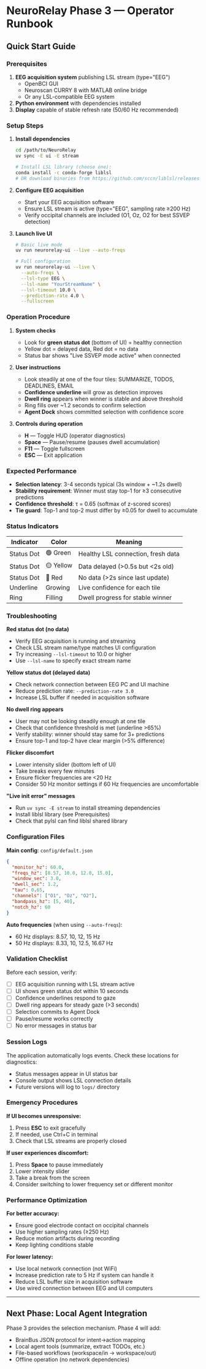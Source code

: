 # NeuroRelay Phase 3 — Operator Runbook

## Quick Start Guide

### Prerequisites
1. **EEG acquisition system** publishing LSL stream (type="EEG")
   - OpenBCI GUI
   - Neuroscan CURRY 8 with MATLAB online bridge
   - Or any LSL-compatible EEG system
2. **Python environment** with dependencies installed
3. **Display** capable of stable refresh rate (50/60 Hz recommended)

### Setup Steps

1. **Install dependencies**
   ```bash
   cd /path/to/NeuroRelay
   uv sync -E ui -E stream
   
   # Install LSL library (choose one):
   conda install -c conda-forge liblsl
   # OR download binaries from https://github.com/sccn/liblsl/releases
   ```

2. **Configure EEG acquisition**
   - Start your EEG acquisition software
   - Ensure LSL stream is active (type="EEG", sampling rate ≥200 Hz)
   - Verify occipital channels are included (O1, Oz, O2 for best SSVEP detection)

3. **Launch live UI**
   ```bash
   # Basic live mode
   uv run neurorelay-ui --live --auto-freqs
   
   # Full configuration
   uv run neurorelay-ui --live \
     --auto-freqs \
     --lsl-type EEG \
     --lsl-name "YourStreamName" \
     --lsl-timeout 10.0 \
     --prediction-rate 4.0 \
     --fullscreen
   ```

### Operation Procedure

1. **System checks**
   - Look for **green status dot** (bottom of UI) = healthy connection
   - Yellow dot = delayed data, Red dot = no data
   - Status bar shows "Live SSVEP mode active" when connected

2. **User instructions**
   - Look steadily at one of the four tiles: SUMMARIZE, TODOS, DEADLINES, EMAIL
   - **Confidence underline** will grow as detection improves
   - **Dwell ring** appears when winner is stable and above threshold
   - Ring fills over ~1.2 seconds to confirm selection
   - **Agent Dock** shows committed selection with confidence score

3. **Controls during operation**
   - **H** — Toggle HUD (operator diagnostics)
   - **Space** — Pause/resume (pauses dwell accumulation)
   - **F11** — Toggle fullscreen
   - **ESC** — Exit application

### Expected Performance

- **Selection latency**: 3-4 seconds typical (3s window + ~1.2s dwell)
- **Stability requirement**: Winner must stay top-1 for ≥3 consecutive predictions
- **Confidence threshold**: τ = 0.65 (softmax of z-scored scores)
- **Tie guard**: Top-1 and top-2 must differ by ≥0.05 for dwell to accumulate

### Status Indicators

| Indicator | Color | Meaning |
|-----------|--------|---------|
| Status Dot | 🟢 Green | Healthy LSL connection, fresh data |
| Status Dot | 🟡 Yellow | Data delayed (>0.5s but <2s old) |
| Status Dot | 🔴 Red | No data (>2s since last update) |
| Underline | Growing | Live confidence for each tile |
| Ring | Filling | Dwell progress for stable winner |

### Troubleshooting

**Red status dot (no data)**
- Verify EEG acquisition is running and streaming
- Check LSL stream name/type matches UI configuration
- Try increasing `--lsl-timeout` to 10.0 or higher
- Use `--lsl-name` to specify exact stream name

**Yellow status dot (delayed data)**
- Check network connection between EEG PC and UI machine
- Reduce prediction rate: `--prediction-rate 3.0`
- Increase LSL buffer if needed in acquisition software

**No dwell ring appears**
- User may not be looking steadily enough at one tile
- Check that confidence threshold is met (underline >65%)
- Verify stability: winner should stay same for 3+ predictions
- Ensure top-1 and top-2 have clear margin (>5% difference)

**Flicker discomfort**
- Lower intensity slider (bottom left of UI)
- Take breaks every few minutes
- Ensure flicker frequencies are <20 Hz
- Consider 50 Hz monitor settings if 60 Hz frequencies are uncomfortable

**"Live init error" messages**
- Run `uv sync -E stream` to install streaming dependencies
- Install liblsl library (see Prerequisites)
- Check that pylsl can find liblsl shared library

### Configuration Files

**Main config**: `config/default.json`
```json
{
  "monitor_hz": 60.0,
  "freqs_hz": [8.57, 10.0, 12.0, 15.0],
  "window_sec": 3.0,
  "dwell_sec": 1.2,
  "tau": 0.65,
  "channels": ["O1", "Oz", "O2"],
  "bandpass_hz": [5, 40],
  "notch_hz": 60
}
```

**Auto frequencies** (when using `--auto-freqs`):
- 60 Hz displays: 8.57, 10, 12, 15 Hz
- 50 Hz displays: 8.33, 10, 12.5, 16.67 Hz

### Validation Checklist

Before each session, verify:
- [ ] EEG acquisition running with LSL stream active
- [ ] UI shows green status dot within 10 seconds
- [ ] Confidence underlines respond to gaze
- [ ] Dwell ring appears for steady gaze (>3 seconds)
- [ ] Selection commits to Agent Dock
- [ ] Pause/resume works correctly
- [ ] No error messages in status bar

### Session Logs

The application automatically logs events. Check these locations for diagnostics:
- Status messages appear in UI status bar
- Console output shows LSL connection details
- Future versions will log to `logs/` directory

### Emergency Procedures

**If UI becomes unresponsive:**
1. Press **ESC** to exit gracefully
2. If needed, use Ctrl+C in terminal
3. Check that LSL streams are properly closed

**If user experiences discomfort:**
1. Press **Space** to pause immediately
2. Lower intensity slider
3. Take a break from the screen
4. Consider switching to lower frequency set or different monitor

### Performance Optimization

**For better accuracy:**
- Ensure good electrode contact on occipital channels
- Use higher sampling rates (≥250 Hz)
- Reduce motion artifacts during recording
- Keep lighting conditions stable

**For lower latency:**
- Use local network connection (not WiFi)
- Increase prediction rate to 5 Hz if system can handle it
- Reduce LSL buffer size in acquisition software
- Use wired connection between EEG and UI computers

---

## Next Phase: Local Agent Integration

Phase 3 provides the selection mechanism. Phase 4 will add:
- BrainBus JSON protocol for intent→action mapping
- Local agent tools (summarize, extract TODOs, etc.)
- File-based workflows (workspace/in → workspace/out)
- Offline operation (no network dependencies)
